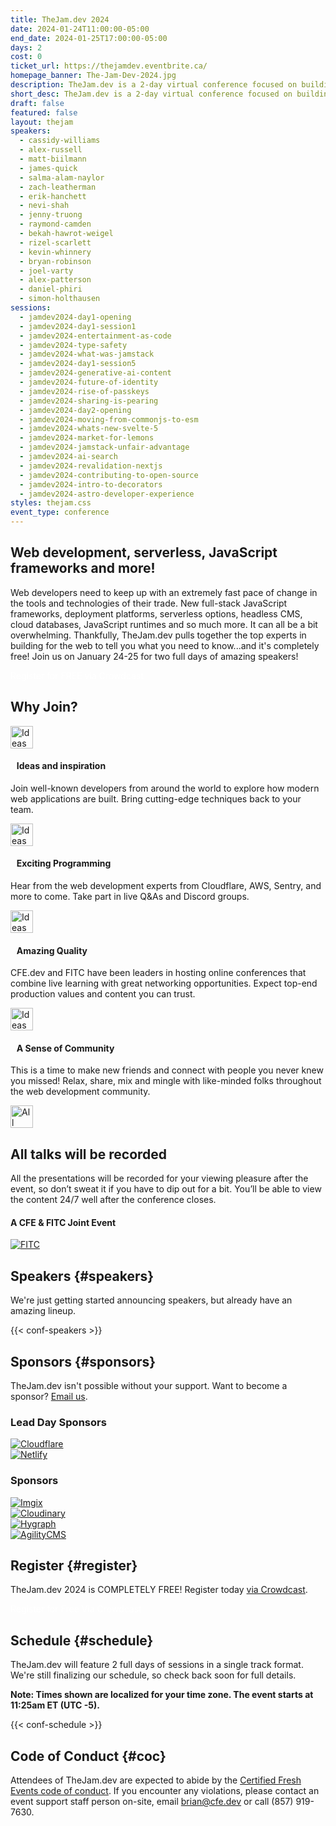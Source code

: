 ```yaml
---
title: TheJam.dev 2024
date: 2024-01-24T11:00:00-05:00
end_date: 2024-01-25T17:00:00-05:00
days: 2
cost: 0
ticket_url: https://thejamdev.eventbrite.ca/
homepage_banner: The-Jam-Dev-2024.jpg
description: TheJam.dev is a 2-day virtual conference focused on building modern web applications using full stack JavaScript, static site generators, serverless and more.
short_desc: TheJam.dev is a 2-day virtual conference focused on building modern web applications using full stack JavaScript, static site generators, serverless and more.
draft: false
featured: false
layout: thejam
speakers:
  - cassidy-williams
  - alex-russell
  - matt-biilmann
  - james-quick
  - salma-alam-naylor
  - zach-leatherman
  - erik-hanchett
  - nevi-shah
  - jenny-truong
  - raymond-camden
  - bekah-hawrot-weigel
  - rizel-scarlett
  - kevin-whinnery
  - bryan-robinson
  - joel-varty
  - alex-patterson
  - daniel-phiri
  - simon-holthausen
sessions:
  - jamdev2024-day1-opening
  - jamdev2024-day1-session1
  - jamdev2024-entertainment-as-code
  - jamdev2024-type-safety
  - jamdev2024-what-was-jamstack
  - jamdev2024-day1-session5
  - jamdev2024-generative-ai-content
  - jamdev2024-future-of-identity
  - jamdev2024-rise-of-passkeys
  - jamdev2024-sharing-is-pearing
  - jamdev2024-day2-opening
  - jamdev2024-moving-from-commonjs-to-esm
  - jamdev2024-whats-new-svelte-5
  - jamdev2024-market-for-lemons
  - jamdev2024-jamstack-unfair-advantage
  - jamdev2024-ai-search
  - jamdev2024-revalidation-nextjs
  - jamdev2024-contributing-to-open-source
  - jamdev2024-intro-to-decorators
  - jamdev2024-astro-developer-experience
styles: thejam.css
event_type: conference
---
```


## Web development, serverless, JavaScript frameworks and more!

Web developers need to keep up with an extremely fast pace of change in the tools and technologies of their trade. New full-stack JavaScript frameworks, deployment platforms, serverless options, headless CMS, cloud databases, JavaScript runtimes and so much more. It can all be a bit overwhelming. Thankfully, TheJam.dev pulls together the top experts in building for the web to tell you what you need to know...and it's completely free! Join us on January 24-25 for two full days of amazing speakers!

<div class="flex items-center justify-center w-full mt-8 mb-8">
<a class="button" style="text-decoration:none;color:#FFF" href="https://www.crowdcast.io/c/thejamdev" target="_blank">
 Register for FREE via Crowdcast
</a>
</div>

## Why Join?

<div class="container px-6 mx-auto mt-8">
  <div class="grid gap-8 lg:grid-cols-2">
    <article>
      <div class="flex items-center mb-8">
      <p><img src="/img/thejam/iconmonstr-idea-7-1.svg" alt="Ideas and Inspiration" width="36" height="36"></p>
      <h4 style="margin-left:.7em">Ideas and inspiration</h4>
      </div>
      <p class="text-base">Join well-known developers from around the world to explore how modern web applications are built. Bring cutting-edge techniques back to your team.</p>
    </article>
    <article>
      <div class="flex items-center mb-8">
      <p><img src="/img/thejam/iconmonstr-rocket-14-1.svg" alt="Ideas and Inspiration" width="36" height="36"></p>
      <h4 style="margin-left:.7em">Exciting Programming</h4>
      </div>
      <p class="text-base">Hear from the web development experts from Cloudflare, AWS, Sentry, and more to come. Take part in live Q&As and Discord groups.</p>
    </article>
    <article>
      <div class="flex items-center mb-8">
      <p><img src="/img/thejam/iconmonstr-thumb-15-1.svg" alt="Ideas and Inspiration" width="36" height="36"></p>
      <h4 style="margin-left:.7em">Amazing Quality</h4>
      </div>
      <p class="text-base">CFE.dev and FITC have been leaders in hosting online conferences that combine live learning with great networking opportunities. Expect top-end production values and content you can trust.</p>
    </article>
    <article>
      <div class="flex items-center mb-8">
      <p><img src="/img/thejam/iconmonstr-friend-3-1.svg" alt="Ideas and Inspiration" width="36" height="36"></p>
      <h4 style="margin-left:.7em">A Sense of Community</h4>
      </div>
      <p class="text-base">This is a time to make new friends and connect with people you never knew you missed! Relax, share, mix and mingle with like-minded folks throughout the web development community.</p>
    </article>
  </div>
</div>

<section class="border border-gray-300 rounded mt-28">
  <div class="flex flex-col items-center justify-center p-6 pt-6 pb-4 text-center rounded highlight-pattern-signal">
    <div class="flex items-center justify-center flex-shrink-0 w-24 h-24 mr-4 -mt-20 rounded-full bg-lightBlue" aria-hidden="true">
      <img src="/img/thejam/iconmonstr-video-camera-1-1.svg" alt="All talks will be recorded" width="36" height="36">
    </div>
    <h2 class="mt-4 mb-2 text-3xl font-bold leading-tight text-blue">All talks will be recorded</a></h2>
  </div>
  <div class="p-6">
    All the presentations will be recorded for your viewing pleasure after the event, so don’t sweat it if you have to dip out for a bit. You’ll be able to view the content 24/7 well after the conference closes.
  </div>
</section>

#### A CFE & FITC Joint Event

[![FITC](/img/sponsors/fitc.png)](https://fitc.ca)

## Speakers {#speakers}

We're just getting started announcing speakers, but already have an amazing lineup.

{{< conf-speakers >}}

## Sponsors {#sponsors}

TheJam.dev isn't possible without your support. Want to become a sponsor? [Email us](mailto:brian@cfe.dev).

<section>
    <h3 id="lead-day-sponsors" class="mb-6 text-2xl font-bold">Lead Day Sponsors</h3>
    <div class="flex grid gap-8 mb-6 lg:grid-cols-2">
        <article class="flex flex-row items-center">
            <div>
                <a href="https://cloudflare.com/"><img src="/img/sponsors/cloudflare.png" alt="Cloudflare"></a>
            </div>
        </article>
        <article class="flex flex-row items-center">
            <div>
                <a href="https://netlify.com/"><img src="/img/sponsors/netlify.png" alt="Netlify"></a>
            </div>
        </article>
    </div>
    <h3 id="sponsors" class="mb-6 pt-6 text-2xl font-bold">Sponsors</h3>
    <div class="flex grid gap-8 mb-6 lg:grid-cols-2">
        <article class="flex flex-row items-center">
            <div>
                <a href="https://imgix.com/"><img src="/img/sponsors/imgix.png" alt="Imgix"></a>
            </div>
        </article>
        <article class="flex flex-row items-center">
            <div>
                <a href="https://cloudinary.com/"><img src="/img/sponsors/Cloudinary.png" alt="Cloudinary"></a>
            </div>
        </article>
        <article class="flex flex-row items-center">
            <div>
                <a href="https://hygraph.com/"><img src="/img/sponsors/hygraph.png" alt="Hygraph"></a>
            </div>
        </article>
         <article class="flex flex-row items-center">
            <div>
                <a href="https://agilitycms.com/"><img src="/img/sponsors/agilitycms.png" alt="AgilityCMS"></a>
            </div>
        </article>
    </div>
</section>

## Register {#register}

TheJam.dev 2024 is COMPLETELY FREE! Register today [via Crowdcast](https://www.crowdcast.io/c/thejamdev).

<div class="flex items-center justify-center w-full mt-8 mb-8">
<a class="button" style="text-decoration:none;color:#FFF" href="https://www.crowdcast.io/c/thejamdev">
 Register for Free Via Crowdcast
</a>
</div>

## Schedule {#schedule}

TheJam.dev will feature 2 full days of sessions in a single track format. We're still finalizing our schedule, so check back soon for full details.

**Note: Times shown are localized for your time zone. The event starts at 11:25am ET (UTC -5).**

{{< conf-schedule >}}


## Code of Conduct {#coc}

Attendees of TheJam.dev are expected to abide by the [Certified Fresh Events code of conduct](/conduct). If you encounter any violations, please contact an event support staff person on-site, email [brian@cfe.dev](mailto:brian@cfe.dev) or call (857) 919-7630.
